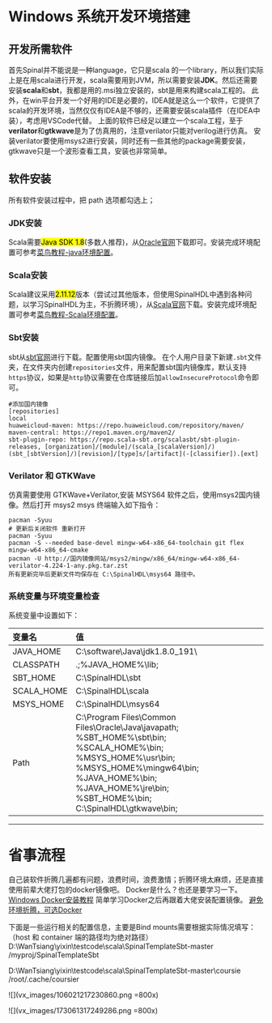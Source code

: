# Windows 系统开发环境搭建

## 开发所需软件

首先Spinal并不能说是一种language，它只是scala 的一个library，所以我们实际上是在用scala进行开发，scala需要用到JVM，所以需要安装**JDK**。然后还需要安装**scala**和**sbt**，我都是用的.msi独立安装的，sbt是用来构建scala工程的。
此外，在win平台开发一个好用的IDE是必要的，IDEA就是这么一个软件，它提供了scala的开发环境，当然仅仅有IDEA是不够的，还需要安装scala插件（在IDEA中装），考虑用VSCode代替。
上面的软件已经足以建立一个scala工程，至于**verilator**和**gtkwave**是为了仿真用的，注意verilator只能对verilog进行仿真。
安装verilator要使用msys2进行安装，同时还有一些其他的package需要安装，gtkwave只是一个波形查看工具，安装也非常简单。

## 软件安装
所有软件安装过程中，把 path 选项都勾选上；

### JDK安装
Scala需要<mark>Java SDK 1.8</mark>(多数人推荐)，从[Oracle官网](https://www.oracle.com/java/technologies/javase/jdk18-archive-downloads.html)下载即可。安装完成环境配置可参考[菜鸟教程-java环境配置](https://www.runoob.com/java/java-environment-setup.html)。

### Scala安装
Scala建议采用<mark>2.11.12</mark>版本（尝试过其他版本，但使用SpinalHDL中遇到各种问题，以学习SpinalHDL为主，不折腾环境），从[Scala官网](https://www.scala-lang.org/download/2.11.12.html)下载。安装完成环境配置可参考[菜鸟教程-Scala环境配置](https://www.runoob.com/scala/scala-install.html)。
  
### Sbt安装
sbt从[sbt官网](https://www.scala-sbt.org/)进行下载。配置使用sbt国内镜像。 在个人用户目录下新建`.sbt`文件夹，在文件夹内创建`repositories`文件，用来配置sbt国内镜像库，默认支持`https`协议，如果是`http`协议需要在仓库链接后加`allowInsecureProtocol`命令即可。
``` shell
#添加国内镜像
[repositories]
local
huaweicloud-maven: https://repo.huaweicloud.com/repository/maven/
maven-central: https://repo1.maven.org/maven2/
sbt-plugin-repo: https://repo.scala-sbt.org/scalasbt/sbt-plugin-releases, [organization]/[module]/(scala_[scalaVersion]/)(sbt_[sbtVersion]/)[revision]/[type]s/[artifact](-[classifier]).[ext]
```
### Verilator 和 GTKWave
仿真需要使用 GTKWave+Verilator,安装 MSYS64 软件之后，使用msys2国内镜像。然后打开 msys2 msys 终端输入如下指令： 
   
``` shell
pacman -Syuu
# 更新后关闭软件 重新打开
pacman -Syuu
pacman -S --needed base-devel mingw-w64-x86_64-toolchain git flex mingw-w64-x86_64-cmake
pacman -U http://国内镜像网站/msys2/mingw/x86_64/mingw-w64-x86_64-verilator-4.224-1-any.pkg.tar.zst
所有更新完毕后更新文件均保存在 C:\SpinalHDL\msys64 路径中。
```
   
   ### 系统变量与环境变量检查

系统变量中设置如下：

| 变量名      | 值                                                                                                                                                                                                                                               |
| :--------- | :---------------------------------------------------------------------------------------------------------------------------------------------------------------------------------------------------------------------------------------------- |
| JAVA_HOME  | C:\software\Java\jdk1.8.0_191\                                                                                                                                                                                                                  |
| CLASSPATH  | .;%JAVA_HOME%\lib;                                                                                                                                                                                                                              |
| SBT_HOME   | C:\SpinalHDL\sbt                                                                                                                                                                                                                                |
| SCALA_HOME | C:\SpinalHDL\scala                                                                                                                                                                                                                              |
| MSYS_HOME  | C:\SpinalHDL\msys64                                                                                                                                                                                                                             |
| Path       | C:\Program Files\Common Files\Oracle\Java\javapath;<br>%SBT_HOME%\sbt\bin;<br>%SCALA_HOME%\bin;<br>%MSYS_HOME%\usr\bin;<br>%MSYS_HOME%\mingw64\bin;<br>%JAVA_HOME%\bin;<br>%JAVA_HOME%\jre\bin;<br>%SBT_HOME%\bin;<br>C:\SpinalHDL\gtkwave\bin; |

---

# 省事流程
自己装软件折腾几遍都有问题，浪费时间，浪费激情；折腾环境太麻烦，还是直接使用前辈大佬打包的docker镜像吧。
Docker是什么？也还是要学习一下。
[Windows Docker安装教程](https://www.runoob.com/docker/windows-docker-install.html?renqun_youhua=154522)
简单学习Docker之后再跟着大佬安装配置镜像。
[避免环境折腾，可选Docker](https://mp.weixin.qq.com/s?__biz=Mzg5NjQyMzQwMQ==&mid=2247491294&idx=1&sn=f7bcd2eca182e24518179a22f0d9de48&chksm=c0001a58f777934e9d470aa316f9c15cc42366aeab6a6ec222a392ae48ecf56854e33eeb16fc&scene=21#wechat_redirect)

下面是一些运行相关的配置信息，主要是Bind mounts需要根据实际情况填写：（host 和 container 端的路径均为绝对路径）
D:\WanTsiang\yixin\testcode\scala\SpinalTemplateSbt-master
/myproj/SpinalTemplateSbt

D:\WanTsiang\yixin\testcode\scala\SpinalTemplateSbt-master\coursie
/root/.cache/coursier

![](vx_images/106021217230860.png =800x)

![](vx_images/173061317249286.png =800x)


